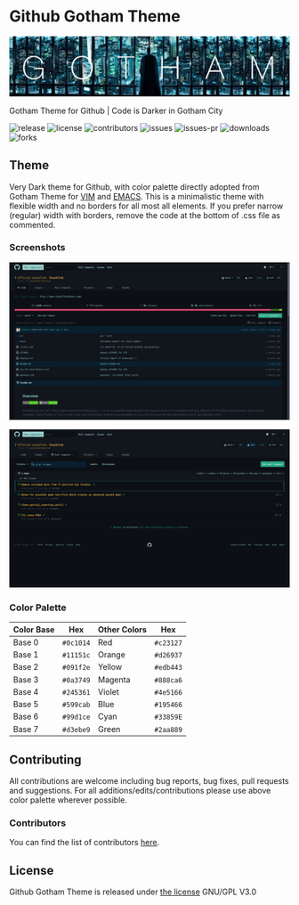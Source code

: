 # Github Gotham Theme

![logo][logo]

Gotham Theme for Github | Code is Darker in Gotham City

![release][release] 
![license][license]
![contributors][contributors]
![issues][issues]
![issues-pr][issues-pr]
![downloads][downloads]
![forks][forks]


## Theme

Very Dark theme for Github, with color palette directly adopted from Gotham
Theme for [VIM][vim] and [EMACS][emacs]. This is a minimalistic theme with
flexible width and no borders for all most all elements. If you prefer narrow
(regular) width with borders, remove the code at the bottom of .css file as
commented.


### Screenshots

![screenshot][screenshot]

![screenshot][screenshot-1]



### Color Palette


| Color Base    | Hex           | Other Colors  | Hex           |
| ------------- | ------------- | ------------- | ------------- |
| Base 0        | `#0c1014`     | Red           | `#c23127`     |
| Base 1        | `#11151c`     | Orange        | `#d26937`     |
| Base 2        | `#091f2e`     | Yellow        | `#edb443`     |
| Base 3        | `#0a3749`     | Magenta       | `#888ca6`     |
| Base 4        | `#245361`     | Violet        | `#4e5166`     |
| Base 5        | `#599cab`     | Blue          | `#195466`     |
| Base 6        | `#99d1ce`     | Cyan          | `#33859E`     |
| Base 7        | `#d3ebe9`     | Green         | `#2aa889`     |


## Contributing

All contributions are welcome including bug reports, bug fixes, pull requests
and suggestions. For all additions/edits/contributions please use above color
palette wherever possible.


### Contributors

You can find the list of contributors [here][contributors].


## License

Github Gotham Theme is released under [the license][license-file] GNU/GPL V3.0


[logo]: /img/gotham.png "Github Gotham Theme"

[vim]: https://github.com/whatyouhide/vim-gotham/ "Vim Gotham theme"
[emacs]: https://github.com/wasamasa/gotham-theme/ "Emacs Gotham Theme"

[screenshot]: /img/screenshot.png "Github Screenshot"
[screenshot-1]: /img/screenshot-1.png "Github Screenshot"
[license-file]: LICENSE.md
[contributors]: https://github.com/nullx002/github-gotham-theme/graphs/contributors

[release]: https://img.shields.io/github/release/nullx002/github-gotham-theme.svg?style=flat-square&colorA=0c1014&colorB=2aa889
[license]: https://img.shields.io/github/license/nullx002/github-gotham-theme.svg?style=flat-square&colorA=0c1014&colorB=2aa889
[contributors]: https://img.shields.io/github/contributors/nullx002/github-gotham-theme.svg?style=flat-square&colorA=0c1014&colorB=2aa889
[issues]: https://img.shields.io/github/issues/nullx002/github-gotham-theme.svg?style=flat-square&colorA=0c1014&colorB=2aa889
[issues-pr]: https://img.shields.io/github/issues-pr/nullx002/github-gotham-theme.svg?style=flat-square&colorA=0c1014&colorB=2aa889
[downloads]: https://img.shields.io/github/downloads/nullx002/github-gotham-theme/total.svg?style=flat-square&colorA=0c1014&colorB=2aa889
[forks]: https://img.shields.io/github/forks/nullx002/github-gotham-theme.svg?style=flat-square&colorA=0c1014&colorB=2aa889
